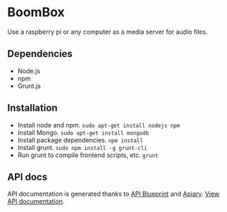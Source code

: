 # BoomBox
Use a raspberry pi or any computer as a media server for audio files.

## Dependencies
* Node.js
* npm
* Grunt.js

## Installation
* Install node and npm. `sudo apt-get install nodejs npm`
* Install Mongo. `sudo apt-get install mongodb`
* Install package dependencies. `npm install`
* Install grunt. `sudo npm install -g grunt-cli`
* Run grunt to compile frontend scripts, etc. `grunt`

## API docs
API documentation is generated thanks to [API Blueprint](https://apiblueprint.org/) and [Apiary](https://apiary.io/). [View API documentation](http://docs.boombox.apiary.io).
